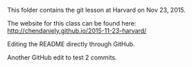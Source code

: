 This folder contains the git lesson at Harvard on Nov 23, 2015.

The website for this class can be found here: http://chendaniely.github.io/2015-11-23-harvard/

Editing the README directly through GitHub.

Another GitHub edit to test 2 commits. 
